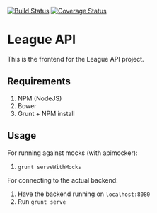[![Build Status](https://travis-ci.org/analyzedgg/client.svg?branch=master)](https://travis-ci.org/analyzedgg/client)
[![Coverage Status](https://coveralls.io/repos/github/analyzedgg/client/badge.svg?branch=master)](https://coveralls.io/github/analyzedgg/client?branch=master)

# League API
This is the frontend for the League API project.

## Requirements
1. NPM (NodeJS)
2. Bower
3. Grunt + NPM install

## Usage
For running against mocks (with apimocker):
1. `grunt serveWithMocks`

For connecting to the actual backend:
1. Have the backend running on `localhost:8080`
2. Run `grunt serve`